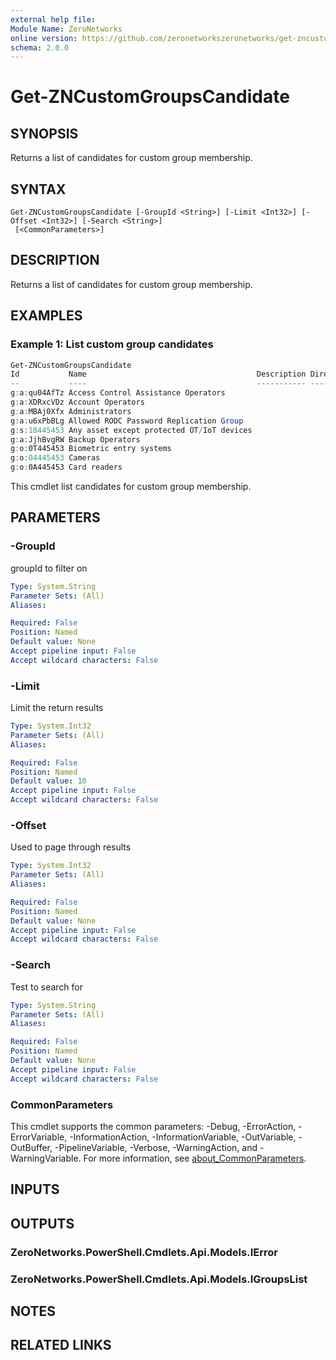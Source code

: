 ```yaml
---
external help file:
Module Name: ZeroNetworks
online version: https://github.com/zeronetworkszeronetworks/get-zncustomgroupscandidate
schema: 2.0.0
---
```


# Get-ZNCustomGroupsCandidate

## SYNOPSIS
Returns a list of candidates for custom group membership.

## SYNTAX

```
Get-ZNCustomGroupsCandidate [-GroupId <String>] [-Limit <Int32>] [-Offset <Int32>] [-Search <String>]
 [<CommonParameters>]
```

## DESCRIPTION
Returns a list of candidates for custom group membership.

## EXAMPLES

### Example 1: List custom group candidates
```powershell
Get-ZNCustomGroupsCandidate
Id           Name                                      Description DirectMembersCount
--           ----                                      ----------- ------------------
g:a:qu04AfTz Access Control Assistance Operators                   
g:a:XDRxcVDz Account Operators                                     
g:a:MBAj0Xfx Administrators                                        
g:a:u6xPbBLg Allowed RODC Password Replication Group               
g:s:18445453 Any asset except protected OT/IoT devices             
g:a:JjhBvgRW Backup Operators                                      
g:o:0T445453 Biometric entry systems                               
g:o:04445453 Cameras                                               
g:o:0A445453 Card readers
```

This cmdlet list candidates for custom group membership.

## PARAMETERS

### -GroupId
groupId to filter on

```yaml
Type: System.String
Parameter Sets: (All)
Aliases:

Required: False
Position: Named
Default value: None
Accept pipeline input: False
Accept wildcard characters: False
```

### -Limit
Limit the return results

```yaml
Type: System.Int32
Parameter Sets: (All)
Aliases:

Required: False
Position: Named
Default value: 10
Accept pipeline input: False
Accept wildcard characters: False
```

### -Offset
Used to page through results

```yaml
Type: System.Int32
Parameter Sets: (All)
Aliases:

Required: False
Position: Named
Default value: None
Accept pipeline input: False
Accept wildcard characters: False
```

### -Search
Test to search for

```yaml
Type: System.String
Parameter Sets: (All)
Aliases:

Required: False
Position: Named
Default value: None
Accept pipeline input: False
Accept wildcard characters: False
```

### CommonParameters
This cmdlet supports the common parameters: -Debug, -ErrorAction, -ErrorVariable, -InformationAction, -InformationVariable, -OutVariable, -OutBuffer, -PipelineVariable, -Verbose, -WarningAction, and -WarningVariable. For more information, see [about_CommonParameters](http://go.microsoft.com/fwlink/?LinkID=113216).

## INPUTS

## OUTPUTS

### ZeroNetworks.PowerShell.Cmdlets.Api.Models.IError

### ZeroNetworks.PowerShell.Cmdlets.Api.Models.IGroupsList

## NOTES

## RELATED LINKS

